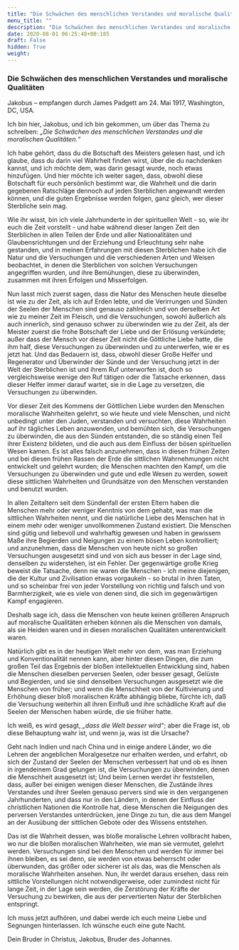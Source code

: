 ```yaml
---
title: "Die Schwächen des menschlichen Verstandes und moralische Qualitäten"
menu_title: ""
description: "Die Schwächen des menschlichen Verstandes und moralische Qualitäten"
date: 2020-08-01 06:25:48+00:185
draft: False
hidden: True
weight:
---
```

### Die Schwächen des menschlichen Verstandes und moralische Qualitäten

Jakobus – empfangen durch James Padgett am 24. Mai 1917, Washington, DC, USA.

Ich bin hier, Jakobus, und ich bin gekommen, um über das Thema zu schreiben: *„Die Schwächen des menschlichen Verstandes und die moralischen Qualitäten.“*

Ich habe gehört, dass du die Botschaft des Meisters gelesen hast, und ich glaube, dass du darin viel Wahrheit finden wirst, über die du nachdenken kannst, und ich möchte dem, was darin gesagt wurde, noch etwas hinzufügen. Und hier möchte ich weiter sagen, dass, obwohl diese Botschaft für euch persönlich bestimmt war, die Wahrheit und die darin gegebenen Ratschläge dennoch auf jeden Sterblichen angewandt werden können, und die guten Ergebnisse werden folgen, ganz gleich, wer dieser Sterbliche sein mag.

Wie ihr wisst, bin ich viele Jahrhunderte in der spirituellen Welt - so, wie ihr euch die Zeit vorstellt - und habe während dieser langen Zeit den Sterblichen in allen Teilen der Erde und aller Nationalitäten und Glaubensrichtungen und der Erziehung und Erleuchtung sehr nahe gestanden, und in meinen Erfahrungen mit diesen Sterblichen habe ich die Natur und die Versuchungen und die verschiedenen Arten und Weisen beobachtet, in denen die Sterblichen von solchen Versuchungen angegriffen wurden, und ihre Bemühungen, diese zu überwinden, zusammen mit ihren Erfolgen und Misserfolgen.

Nun lasst mich zuerst sagen, dass die Natur des Menschen heute dieselbe ist wie zu der Zeit, als ich auf Erden lebte, und die Verirrungen und Sünden der Seelen der Menschen sind genauso zahlreich und von derselben Art wie zu meiner Zeit im Fleisch, und die Versuchungen, sowohl äußerlich als auch innerlich, sind genauso schwer zu überwinden wie zu der Zeit, als der Meister zuerst die frohe Botschaft der Liebe und der Erlösung verkündete; außer dass der Mensch vor dieser Zeit nicht die Göttliche Liebe hatte, die ihm half, diese Versuchungen zu überwinden und zu unterwerfen, wie er es jetzt hat. Und das Bedauern ist, dass, obwohl dieser Große Helfer und Regenerator und Überwinder der Sünde und der Versuchung jetzt in der Welt der Sterblichen ist und ihrem Ruf unterworfen ist, doch so vergleichsweise wenige den Ruf tätigen oder die Tatsache erkennen, dass dieser Helfer immer darauf wartet, sie in die Lage zu versetzen, die Versuchungen zu überwinden.

Vor dieser Zeit des Kommens der Göttlichen Liebe wurden den Menschen moralische Wahrheiten gelehrt, so wie heute und viele Menschen, und nicht unbedingt unter den Juden, verstanden und versuchten, diese Wahrheiten auf ihr tägliches Leben anzuwenden, und bemühten sich, die Versuchungen zu überwinden, die aus den Sünden entstanden, die so ständig einen Teil ihrer Existenz bildeten, und die auch aus dem Einfluss der bösen spirituellen Wesen kamen. Es ist alles falsch anzunehmen, dass in diesen frühen Zeiten und bei diesen frühen Rassen der Erde die sittlichen Wahrnehmungen nicht entwickelt und gelehrt wurden; die Menschen machten den Kampf, um die Versuchungen zu überwinden und gute und edle Wesen zu werden, soweit diese sittlichen Wahrheiten und Grundsätze von den Menschen verstanden und benutzt wurden.

In allen Zeitaltern seit dem Sündenfall der ersten Eltern haben die Menschen mehr oder weniger Kenntnis von dem gehabt, was man die sittlichen Wahrheiten nennt, und die natürliche Liebe des Menschen hat in einem mehr oder weniger unvollkommenen Zustand existiert. Die Menschen sind gütig und liebevoll und wahrhaftig gewesen und haben in gewissem Maße ihre Begierden und Neigungen zu einem bösen Leben kontrolliert; und anzunehmen, dass die Menschen von heute nicht so großen Versuchungen ausgesetzt sind und von sich aus besser in der Lage sind, denselben zu widerstehen, ist ein Fehler. Der gegenwärtige große Krieg beweist die Tatsache, denn nie waren die Menschen - ich meine diejenigen, die der Kultur und Zivilisation etwas vorgaukeln - so brutal in ihren Taten, und so scheinbar frei von jeder Vorstellung von richtig und falsch und von Barmherzigkeit, wie es viele von denen sind, die sich im gegenwärtigen Kampf engagieren.

Deshalb sage ich, dass die Menschen von heute keinen größeren Anspruch auf moralische Qualitäten erheben können als die Menschen von damals, als sie Heiden waren und in diesen moralischen Qualitäten unterentwickelt waren.

Natürlich gibt es in der heutigen Welt mehr von dem, was man Erziehung und Konventionalität nennen kann, aber hinter diesen Dingen, die zum großen Teil das Ergebnis der bloßen intellektuellen Entwicklung sind, haben die Menschen dieselben perversen Seelen, oder besser gesagt, Gelüste und Begierden, und sie sind denselben Versuchungen ausgesetzt wie die Menschen von früher; und wenn die Menschheit von der Kultivierung und Erhöhung dieser bloß moralischen Kräfte abhängig bliebe, fürchte ich, daß die Versuchung weiterhin all ihren Einfluß und ihre schädliche Kraft auf die Seelen der Menschen haben würde, die sie früher hatte.

Ich weiß, es wird gesagt, *„dass die Welt besser wird“*; aber die Frage ist, ob diese Behauptung wahr ist, und wenn ja, was ist die Ursache?

Geht nach Indien und nach China und in einige andere Länder, wo die Lehren der angeblichen Moralgesetze nur erhalten werden, und erfahrt, ob sich der Zustand der Seelen der Menschen verbessert hat und ob es ihnen in irgendeinem Grad gelungen ist, die Versuchungen zu überwinden, denen die Menschheit ausgesetzt ist; Und beim Lernen werdet ihr feststellen, dass, außer bei einigen wenigen dieser Menschen, die Zustände ihres Verstandes und ihrer Seelen genauso pervers sind wie in den vergangenen Jahrhunderten, und dass nur in den Ländern, in denen der Einfluss der christlichen Nationen die Kontrolle hat, diese Menschen die Neigungen des perversen Verstandes unterdrücken, jene Dinge zu tun, die aus dem Mangel an der Ausübung der sittlichen Gebote oder des Wissens entstehen.

Das ist die Wahrheit dessen, was bloße moralische Lehren vollbracht haben, wo nur die bloßen moralischen Wahrheiten, wie man sie vermutet, gelehrt werden. Versuchungen sind bei den Menschen und werden für immer bei ihnen bleiben, es sei denn, sie werden von etwas beherrscht oder überwunden, das größer oder sicherer ist als das, was die Menschen als moralische Wahrheiten ansehen. Nun, ihr werdet daraus ersehen, dass rein sittliche Vorstellungen nicht notwendigerweise, oder zumindest nicht für lange Zeit, in der Lage sein werden, die Zerstörung der Kräfte der Versuchung zu bewirken, die aus der pervertierten Natur der Sterblichen entspringt.

Ich muss jetzt aufhören, und dabei werde ich euch meine Liebe und Segnungen hinterlassen. Ich wünsche euch eine gute Nacht.

Dein Bruder in Christus, Jakobus, Bruder des Johannes.

